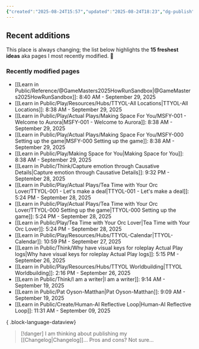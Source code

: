 ```yaml
---
{"created":"2025-08-24T15:57","updated":"2025-08-24T18:23","dg-publish":true,"noteIcon":"signpost","dg-path":"Recent Plantings.md","permalink":"/recent-plantings/","dgPassFrontmatter":true}
---
```


## Recent additions 

This place is always changing; the list below highlights the **15 freshest ideas** aka pages I most recently modified. 🍃

### Recently modified pages
- [[Learn in Public/Reference/@GameMasters2025HowRunSandbox\|@GameMasters2025HowRunSandbox]]: 8:40 AM - September 29, 2025
- [[Learn in Public/Play/Resources/Hubs/TTYOL-All Locations\|TTYOL-All Locations]]: 8:38 AM - September 29, 2025
- [[Learn in Public/Play/Actual Plays/Making Space For You/MSFY-001 - Welcome to Aurora\|MSFY-001 - Welcome to Aurora]]: 8:38 AM - September 29, 2025
- [[Learn in Public/Play/Actual Plays/Making Space For You/MSFY-000 Setting up the game\|MSFY-000 Setting up the game]]: 8:38 AM - September 29, 2025
- [[Learn in Public/Play/Making Space for You\|Making Space for You]]: 8:38 AM - September 29, 2025
- [[Learn in Public/Think/Capture emotion through Causative Details\|Capture emotion through Causative Details]]: 9:32 PM - September 28, 2025
- [[Learn in Public/Play/Actual Plays/Tea Time with Your Orc Lover/TTYOL-001 - Let's make a deal\|TTYOL-001 - Let's make a deal]]: 5:24 PM - September 28, 2025
- [[Learn in Public/Play/Actual Plays/Tea Time with Your Orc Lover/TTYOL-000 Setting up the game\|TTYOL-000 Setting up the game]]: 5:24 PM - September 28, 2025
- [[Learn in Public/Play/Tea Time with Your Orc Lover\|Tea Time with Your Orc Lover]]: 5:24 PM - September 28, 2025
- [[Learn in Public/Play/Resources/Hubs/TTYOL-Calendar\|TTYOL-Calendar]]: 10:59 PM - September 27, 2025
- [[Learn in Public/Think/Why have visual keys for roleplay Actual Play logs\|Why have visual keys for roleplay Actual Play logs]]: 5:15 PM - September 26, 2025
- [[Learn in Public/Play/Resources/Hubs/TTYOL Worldbuilding\|TTYOL Worldbuilding]]: 2:16 PM - September 26, 2025
- [[Learn in Public/Think/I am a writer\|I am a writer]]: 9:14 AM - September 19, 2025
- [[Learn in Public/Pat Oyson-Matthan\|Pat Oyson-Matthan]]: 9:09 AM - September 19, 2025
- [[Learn in Public/Create/Human-AI Reflective Loop\|Human-AI Reflective Loop]]: 11:31 AM - September 09, 2025

{ .block-language-dataview}

> [!danger] I am thinking about publishing my [[Changelog\|Changelog]]... 
> Pros and cons? Not sure...

